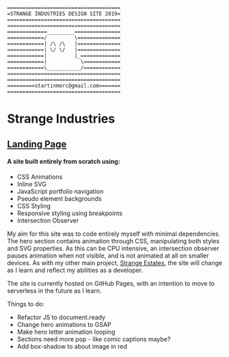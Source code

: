 ```
=====================================
=STRANGE INDUSTRIES DESIGN SITE 2019=
=====================================
=====================================
=============_________===============
============/         \==============
============| /\ /\   |==============
============| \/ \/   |==============
============|         |_=============
============|           \============
============\___________/============
=====================================
=====================================
=========startinmerc@gmail.com=======
=====================================
```
# Strange Industries

## [Landing Page](https://www.strangeindustries.co.uk)

#### A site built entirely from scratch using:

* CSS Animations
* Inline SVG
* JavaScript portfolio navigation
* Pseudo element backgrounds
* CSS Styling
* Responsive styling using breakpoints
* Intersection Observer

My aim for this site was to code entirely myself with minimal dependencies.
The hero section contains animation through CSS, manipulating both styles and SVG properties.
As this can be CPU intensive, an intersection observer pauses animation when not visible, and is not animated at all on smaller devices.
As with my other main project, [Strange Estates](https://github.com/startinmerc/strange-estates), the site will change as I learn and reflect my abilities as a developer.

The site is currently hosted on GitHub Pages, with an intention to move to serverless in the future as I learn.

Things to do:
* Refactor JS to document.ready
* Change hero animations to GSAP
* Make hero letter animation looping
* Sections need more pop - like comic captions maybe?
* Add box-shadow to about image in red